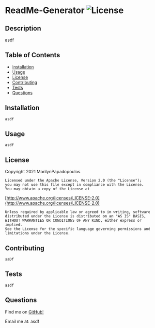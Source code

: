 # ReadMe-Generator       ![License](https://img.shields.io/badge/License-Apache%202.0-blue.svg) 

## Description
asdf
## Table of Contents
* [Installation](#installation)
* [Usage](#usage)
* [License](#license)
* [Contributing](#contributing)
* [Tests](#tests)
* [Questions](#questions)

## Installation
    asdf
## Usage
    asdf
## License
 Copyright 2021 MarilynPapadopoulos

    Licensed under the Apache License, Version 2.0 (the "License");
    you may not use this file except in compliance with the License.
    You may obtain a copy of the License at
 
[http://www.apache.org/licenses/LICENSE-2.0](http://www.apache.org/licenses/LICENSE-2.0)
 
    Unless required by applicable law or agreed to in writing, software
    distributed under the License is distributed on an "AS IS" BASIS,
    WITHOUT WARRANTIES OR CONDITIONS OF ANY KIND, either express or implied.
    See the License for the specific language governing permissions and
    limitations under the License.
    
## Contributing
    saDf
## Tests
    asdf
## Questions   
  Find me on [GitHub!](https://github.com/MarilynPapadopoulos/ReadMe-Generator)

  Email me at: asdf         
